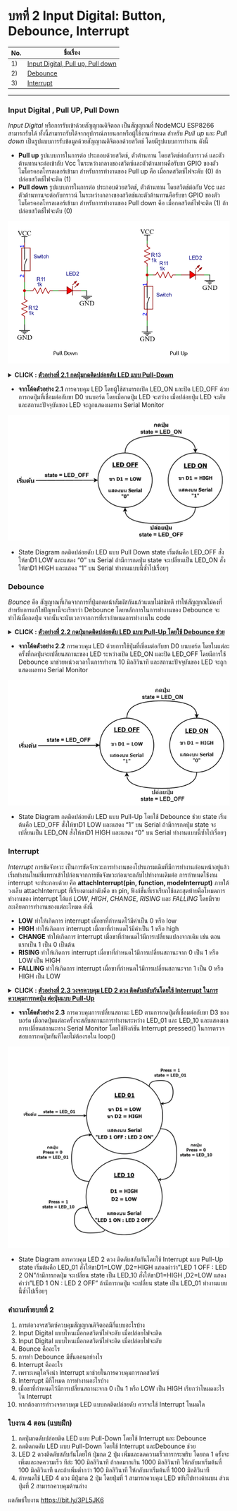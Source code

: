 
# บทที่ 2 Input Digital: Button, Debounce, Interrupt


No. |ชื่อเรื่อง|
----- |----- |
1)|[Input Digital, Pull up, Pull down](https://github.com/phisic1714/IoT-Learning-Set/blob/Pea/%E0%B8%9A%E0%B8%97%E0%B8%97%E0%B8%B5%E0%B9%882/%E0%B8%9A%E0%B8%97%E0%B8%97%E0%B8%B5%E0%B9%88_2.md#input-digital--pull-up-pull-down)|
2)|[Debounce](https://github.com/phisic1714/IoT-Learning-Set/blob/Pea/%E0%B8%9A%E0%B8%97%E0%B8%97%E0%B8%B5%E0%B9%882/%E0%B8%9A%E0%B8%97%E0%B8%97%E0%B8%B5%E0%B9%88_2.md#debounce)|
3)|[Interrupt](https://github.com/phisic1714/IoT-Learning-Set/blob/Pea/%E0%B8%9A%E0%B8%97%E0%B8%97%E0%B8%B5%E0%B9%882/%E0%B8%9A%E0%B8%97%E0%B8%97%E0%B8%B5%E0%B9%88_2.md#interrupt)|

---
### **Input Digital , Pull UP, Pull Down**
*Input Digital* หรือการรับเข้าด้วยสัญญาณดิจิตอล เป็นสัญญาณที่ NodeMCU ESP8266 สามารถรับได้ ทั้งนี้สามารถรับได้จากอุปกรณ์ภายนอกหรือผู้ใช้งานกำหนด สำหรับ *Pull up* และ *Pull down* เป็นรูปแบบการรับข้อมูลด้วยสัญญาณดิจิตอลด้วยสวิตช์ โดยมีรูปแบบการทำงาน ดังนี้
- **Pull up** รูปแบบการในการต่อ ประกอบด้วยสวิตช์, ตัวต้านทาน โดยสวิตช์ต่อกับกราวด์ และตัวต้านทานจะต่อเข้ากับ Vcc ในระหว่างกลางของสวิตซ์และตัวต้านทานคือรับขา GPIO ของตัวไมโครคอลโทรลเลอร์เข้ามา สำหรับการทำงานของ Pull up คือ เมื่อกดสวิตช์ไฟจะดับ (0) ถ้าปล่อยสวิตช์ไฟจะติด (1)
- **Pull down** รูปแบบการในการต่อ ประกอบด้วยสวิตช์, ตัวต้านทาน โดยสวิตช์ต่อกับ Vcc และตัวต้านทานจะต่อกับกราวน์ ในระหว่างกลางของสวิตซ์และตัวต้านทานคือรับขา GPIO ของตัวไมโครคอลโทรลเลอร์เข้ามา สำหรับการทำงานของ Pull down คือ เมื่อกดสวิตช์ไฟจะติด (1) ถ้าปล่อยสวิตช์ไฟจะดับ (0)

![image](image/PullUpDown.png)


**<details><summary>CLICK : <ins>ตัวอย่างที่ 2.1 กดปุ่มกดติดปล่อยดับ LED แบบ Pull-Down</ins></summary>**
<p>

```

#include "Arduino.h"
const int LED_ON = 0;
const int LED_OFF = 1;
int state ;
void pressed(); // ประกาศฟังก์ชันตรวจสอบการกดปุ่ม
void setup()
{
  state = LED_OFF;
  Serial.begin(115200);
  pinMode(D0, INPUT);
  pinMode(D1, OUTPUT);
}
void loop()
{
    switch (state)
    {
    case LED_ON: // เมื่อสถานะเป็น LED_ON
        digitalWrite(D1, HIGH); // LED จะสว่าง
        pressed(); // เข้าฟังก์ชันตรวจสอบการกดปุ่ม
        break;
    case LED_OFF: // เมื่อสถานะเป็น LED_OFF
        digitalWrite(D1, LOW); // LED จะดับ
        pressed(); // เข้าฟังก์ชันตรวจสอบการกดปุ่ม
        break;
    }
}
void pressed() // ฟังก์ชันตรวจสอบการกดปุ่ม
{
    if (digitalRead(D0) == HIGH) // ถ้าปุ่มถูกกด
     {
      state = LED_ON; // สถานะเป็น LED_ON
      Serial.println(state);
    }
    else if (digitalRead(D0) == LOW) // ถ้าปุ่มถูกปล่อย
     {
      state = LED_OFF; // สถานะเป็น LED_OFF
      Serial.println(state);
    }
}
```
<p>
</details>

* **จากโค้ดตัวอย่าง 2.1** การควบคุม LED โดยผู้ใช้สามารถเปิด LED_ON และปิด LED_OFF ด้วยการกดปุ่มที่เชื่อมต่อกับขา D0 บนบอร์ด โดยเมื่อกดปุ่ม LED จะสว่าง เมื่อปล่อยปุ่ม LED จะดับ และสถานะปัจจุบันของ LED จะถูกแสดงผลทาง Serial Monitor 

![image](image/ภาพถ่ายหน้าจอ2566-10-02เวลา14.15.05.png)

* State Diagram กดติดปล่อยดับ LED แบบ Pull Down state เริ่มต้นคือ LED_OFF สั่งให้ขาD1  LOW และแสดง “0” บน Serial ถ้ามีการกดปุ่ม state จะเปลี่ยนเป็น LED_ON สั่งให้ขาD1  HIGH และแสดง “1” บน Serial ทำงานแบบนี้ซ้ำไปเรื่อยๆ

### **Debounce**
*Bounce* คือ สัญญาณที่เกิดจากการที่ปุ่มกดหน้าสัมผัสกันแล้วแนบไม่สนิทดี ทำให้สัญญาณไม่คงที่ สำหรับการแก้ไขปัญหานี้จะเรียกว่า Debounce โดยหลักการในการทำงานของ Debounce จะทำได้เมื่อกดปุ่ม จากนั้นจะนับเวลาจากการที่เรากำหนดการทำงานใน code

**<details><summary>CLICK : <ins>ตัวอย่างที่ 2.2 กดปุ่มกดติดปล่อยดับ LED แบบ Pull-Up โดยใช้ Debounce ช่วย</ins></summary>**
<p>

```
#include "Arduino.h"
const int LED_ON = 0;
const int LED_OFF = 1;
int state;
void pressed(); // ประกาศฟังก์ชันตรวจสอบการกดปุ่ม
void setup()
{
    state = LED_OFF;
    Serial.begin(115200);
    pinMode(D0, INPUT);
    pinMode(D1, OUTPUT);
}
void loop()
{
    switch (state)
    {
    case LED_ON:
        digitalWrite(D1, HIGH);
        pressed();
        break;
    case LED_OFF:
        digitalWrite(D1, LOW);
        pressed();
        break;
    }
}
void pressed() // ฟังก์ชันตรวจสอบการกดปุ่ม
{
    if (digitalRead(D0) == HIGH)
    {
        // ทำ Debounce โดยตรวจสอบว่าปุ่มถูกกดหรือไม่
        delay(10);
        if (digitalRead(D0) == HIGH)
        {
            state = LED_OFF; // สถานะเป็น LED_OFF
            Serial.println(state);
        }
    }
    else if (digitalRead(D0) == LOW)
    {
        // ทำ Debounce โดยตรวจสอบว่าปุ่มถูกกดหรือไม่
        delay(10);
        if (digitalRead(D0) == LOW)
        {
            state = LED_ON; // สถานะเป็น LED_ON
            Serial.println(state);
        }
    }
}

```
<p>
</details>

* **จากโค้ดตัวอย่าง 2.2** การควบคุม LED ด้วยการใช้ปุ่มที่เชื่อมต่อกับขา D0 บนบอร์ด โดยในแต่ละครั้งที่กดปุ่มจะเปลี่ยนสถานะของ LED ระหว่างเปิด LED_ON และปิด LED_OFF โดยมีการใช้ Debounce มาช่วยหน่วงเวลาในการทำงาน 10 มิลลิวินาที และสถานะปัจจุบันของ LED จะถูกแสดงผลทาง Serial Monitor

![image](image/Screenshot2023-10-02222644.png)

* State Diagram กดติดปล่อยดับ LED แบบ Pull-Up โดยใช้ Debounce ช่วย state เริ่มต้นคือ LED_OFF สั่งให้ขาD1  LOW และแสดง “1” บน Serial ถ้ามีการกดปุ่ม state จะเปลี่ยนเป็น LED_ON สั่งให้ขาD1  HIGH และแสดง “0” บน Serial ทำงานแบบนี้ซ้ำไปเรื่อยๆ
### **Interrupt**

*Interrupt* 
	การขัดจังหวะ เป็นการขัดจังหวะการทำงานของโปรแกรมเดิมที่มีการทำงานก่อนหน้าอยู่แล้ว เริ่มทำงานใหม่ที่แทรกเข้าไปก่อนจากการขัดจังหวะก่อนจะกลับไปทำงานเดิมต่อ
	การกำหนดใช้งาน interrupt จะประกอบด้วย คือ 
    **attachInterrupt(pin, function, modeInterrupt)** 
    ภายใต้วงเล็บ attachInterrupt ที่เรียงตามลำดับคือ ขา pin, ฟังก์ชั่นที่เราเรียกใช้และสุดท้ายคือโหมดการทำงานของ interrupt ได้แก่ *LOW*, *HIGH*, *CHANGE*, *RISING* และ *FALLING* โดยมีรายละเอียดการทำงานของแต่ละโหมด ดังนี้

    
- **LOW** ทำให้เกิดการ interrupt เมื่อขาที่กำหนดไว้มีค่าเป็น 0 หรือ low
- **HIGH** ทำให้เกิดการ interrupt เมื่อขาที่กำหนดไว้มีค่าเป็น 1 หรือ high
- **CHANGE** ทำให้เกิดการ interrupt เมื่อขาที่กำหนดไว้มีการเปลี่ยนแปลงจากเดิม เช่น ตอนแรกเป็น 1 เป็น 0 เป็นต้น
- **RISING** ทำให้เกิดการ interrupt เมื่อขาที่กำหนดไว้มีการเปลี่ยนสถานะจาก 0 เป็น 1 หรือ LOW เป็น HIGH
- **FALLING**  ทำให้เกิดการ interrupt เมื่อขาที่กำหนดไว้มีการเปลี่ยนสถานะจาก 1 เป็น 0 หรือ HIGH เป็น LOW

**<details><summary>CLICK : <ins>ตัวอย่างที่ 2.3 วงจรควบคุม LED 2 ดวง ติดดับสลับกันโดยใช้ Interrupt ในการควบคุมการกดปุ่ม ต่อปุ่มแบบ Pull-Up</ins></summary>**
<p>

```
#include "Arduino.h"
const int LED_1_OFF_LED_2_ON = 0;
const int LED_1_ON_LED_2_OFF = 1;
int state;
int presscount; // ตัวแปรนับจำนวนการกดปุ่ม
void pressed();
void setup()
{
    state = LED_1_OFF_LED_2_ON;
    presscount = 0;
    Serial.begin(115200);
    pinMode(D1, OUTPUT);
    pinMode(D2, OUTPUT);
    pinMode(D3, INPUT);
    attachInterrupt(digitalPinToInterrupt(D3), pressed, RISING); // ประกาศฟังก์ชัน Interrupt เมื่อขา D3 มีค่า HIGH จะเรียกใช้ฟังก์ชัน pressed
}
void loop()
{
    switch (state)
    {
    case LED_1_OFF_LED_2_ON:
        digitalWrite(D1, LOW);
        digitalWrite(D2, HIGH);
        Serial.println("LED 1 OFF : LED 2 ON");
        Serial.print("Press Count : ");
        Serial.println(presscount);

        if (digitalRead(D3) == LOW)
        {
            delay(10);
            if (presscount == 1)
            {
                state = LED_1_ON_LED_2_OFF;
            }
        }
        break;
    case LED_1_ON_LED_2_OFF:
        digitalWrite(D1, HIGH);
        digitalWrite(D2, LOW);
        Serial.println("LED 1 ON : LED 2 OFF");
        Serial.print("Press Count : ");
        Serial.println(presscount);
        if (digitalRead(D3) == LOW)
        {
            delay(10);
            if (presscount > 1)
            {
                state = LED_1_OFF_LED_2_ON;
                presscount = 0;
            }
        }
        break;
    }
}
IRAM_ATTR void pressed()
{
    presscount++;
}

```
<p>
</details>


* **จากโค้ดตัวอย่าง 2.3** การควบคุมการเปลี่ยนสถานะ LED ตามการกดปุ่มที่เชื่อมต่อกับขา D3 ของบอร์ด เมื่อกดปุ่มแต่ละครั้งจะสลับสถานะการทำงานระหว่าง LED_01 และ LED_10 และแสดงผลการเปลี่ยนสถานะทาง Serial Monitor โดยใช้ฟังก์ชัน Interrupt pressed() ในการตรวจสอบการกดปุ่มทันทีโดยไม่ต้องรอใน loop()

![image](image/Screenshot2023-10-02223534.png)

* State Diagram การควบคุม LED 2 ดวง ติดดับสลับกันโดยใช้ Interrupt แบบ Pull-Up state เริ่มต้นคือ LED_01 สั่งให้ขาD1=LOW ,D2=HIGH แสดงคำว่า”LED 1 OFF : LED 2 ON”ถ้ามีการกดปุ่ม จะเปลี่ยน state เป็น LED_10 สั่งให้ขาD1=HIGH ,D2=LOW แสดงคำว่า”LED 1 ON : LED 2 OFF” ถ้ามีการกดปุ่ม จะเปลี่ยน state เป็น LED_01 ทำงานแบบนี้ซ้ำไปเรื่อยๆ

### คำถามท้ายบทที่ 2
1.	การต่อวงจรสวิตซ์ควบคุมสัญญาณดิจิตอลมีกี่แบบอะไรบ้าง
2.	Input Digital แบบไหนเมื่อกดสวิตซ์ไฟจะดับ เมื่อปล่อยไฟจะติด
3.	Input Digital แบบไหนเมื่อกดสวิตซ์ไฟจะติด เมื่อปล่อยไฟจะดับ
4.	Bounce คืออะไร
5.	การทำ Debounce มีขั้นตอนอย่างไร
6.	Interrupt คืออะไร
7.	เพราะเหตุใดจึงนำ Interrupt มาช่วยในการควบคุมการกดสวิตซ์
8.	Interrupt มีกี่โหมด การทำงานอะไรบ้าง
9.	เมื่อขาที่กำหนดไว้มีการเปลี่ยนสถานะจาก 0 เป็น 1 หรือ LOW เป็น HIGH เรียกว่าโหมดอะไรใน Interrupt
10.	หากต้องการทำวงจรควบคุม LED แบบกดติดปล่อยดับ ควรจะใช้ Interrupt โหมดใด

### ใบงาน 4 ตอน (แบบฝึก) 
1. กดปุ่มกดดับปล่อยติด LED แบบ Pull-Down โดยใช้ Interrupt และ Debounce 
2. กดติดกดดับ LED แบบ Pull-Down โดยใช้ Interrupt และDebounce ช่วย
3. LED 2 ดวงติดดับสลับกันโดยให้ ปุ่มกด 2 ปุ่ม เพิ่มและลดความเร็วการกระพริบ โดยกด 1 ครั้งจะเพิ่มและลดความเร็ว ทีล่ะ 100 มิลลิวินาที ถ้าลดมากเกิน 1000 มิลลิวินาที ให้กลับมาเริ่มต้นที่ 100 มิลลิวินาที และถ้าเพิ่มต่ำกว่า 100 มิลลิวินาที ให้กลับมาเริ่มต้นที่ 1000 มิลลิวินาที
4. กำหนดใช้ LED 4 ดวง มีปุ่มกด 2 ปุ่ม โดยปุ่มที่ 1 สามารถควบคุม LED ขยับไปทางด้านบน ส่วนปุ่มที่ 2 สามารถควบคุมด้านล่าง 
 
ผลลัพธ์ใบงาน https://bit.ly/3PL5JK6 